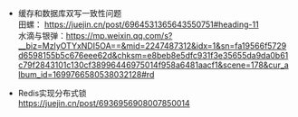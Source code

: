 - 缓存和数据库双写一致性问题  
  田螺： https://juejin.cn/post/6964531365643550751#heading-11  
  水滴与银弹：https://mp.weixin.qq.com/s?__biz=MzIyOTYxNDI5OA==&mid=2247487312&idx=1&sn=fa19566f5729d6598155b5c676eee62d&chksm=e8beb8e5dfc931f3e35655da9da0b61c79f2843101c130cf38996446975014f958a6481aacf1&scene=178&cur_album_id=1699766580538032128#rd


- Redis实现分布式锁  
  https://juejin.cn/post/6936956908007850014
